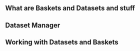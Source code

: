 ## What are Baskets and Datasets and stuff

## Dataset Manager

## Working with Datasets and Baskets
